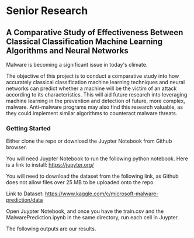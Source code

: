 # Senior Research
## A Comparative Study of Effectiveness Between Classical Classification Machine Learning Algorithms and Neural Networks
Malware is becoming a significant issue in today's climate. 

The objective of this project is to conduct a comparative study into how accurately classical classification machine learning techniques and neural networks can predict whether a machine will be the victim of an attack according to its characteristics. This will aid future research into leveraging machine learning in the prevention and detection of future, more complex, malware. Anti-malware programs may also find this research valuable, as they could implement similar algorithms to counteract malware threats. 


### Getting Started 
Either clone the repo or download the Juypter Notebook from Github browser.

You will need Juypter Notebook to run the following python notebook. Here is a link to install: https://jupyter.org/

You will need to download the dataset from the following link, as Github does not allow files over 25 MB to be uploaded onto the repo. 

Link to Dataset: https://www.kaggle.com/c/microsoft-malware-prediction/data

Open Juypter Notebook, and once you have the train.csv and the MalwarePrediction.ipynb in the same directory, run each cell in Juypter.

The following outputs are our results.
